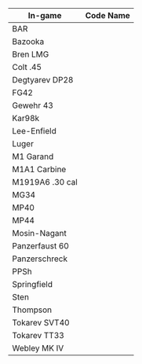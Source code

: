 | In-game       | Code Name   |
|------------|----------------|
| BAR               |
| Bazooka           |
| Bren LMG          |
| Colt .45          |
| Degtyarev DP28    |
| FG42              |
| Gewehr 43         |
| Kar98k            |
| Lee-Enfield       |
| Luger             |
| M1 Garand         |
| M1A1 Carbine      |
| M1919A6 .30 cal   |
| MG34              |
| MP40              |
| MP44              |
| Mosin-Nagant      |
| Panzerfaust 60    |
| Panzerschreck     |
| PPSh              |
| Springfield       |
| Sten              |
| Thompson          |
| Tokarev SVT40     |
| Tokarev TT33      |
| Webley MK IV      |
